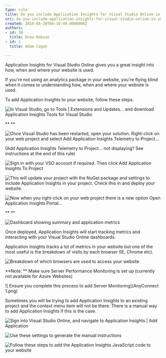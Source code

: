 ```yaml
---
type: rule
title: Do you include Application Insights for Visual Studio Online in your website?
uri: do-you-include-application-insights-for-visual-studio-online-in-your-website
created: 2014-08-20T04:10:49.0000000Z
authors:
- id: 38
  title: Drew Robson
- id: 1
  title: Adam Cogan

---
```


Application Insights for Visual Studio Online gives you a great insight into how, when and where your website is used. 


If you're not using an analytics package in your website, you're flying blind when it comes to understanding how, when and where your webiste is used.

To add Application Insights to your website, follow these steps.


![ In Visual Studio, go to Tools | Extensions and Updates... and download Application Insights Tools for Visual Studio](apin1-compressor.png)


**
**


![ Once Visual Studio has been restarted, open your solution. Right-click on your web project and select Add Application Insights Telemetry to Project...](apin5-compressor.png)


(Add Application Insights Telemetry to Project... not displaying? See instructions at the end of this rule)


![ Sign in with your VSO account if required. Then click Add Application Insights To Project](apin6-compressor.png)





![ This will update your project with the NuGet package and settings to include Application Insights in your project. Check this in and deploy your website.](apin7-compressor.png)





![ Now when you right-click on your web project there is a new option Open Application Insights Portal...](apin9-compressor.png)


**
**


![ Dashboard showing summary and application metrics](apin10-compressor.png)




Once deployed, Application Insights will start tracking metrics and interacting with your Visual Studio Online dashboards.

Application Insights tracks a lot of metrics in your website but one of the most useful is the breakdown of visits by each browser (IE, Chrome etc).


![ Breakdown of which browsers are used to access your website](apin4-compressor.png)


**Note: ** Make sure Server Performance Monitoring is set up (currently not available for Azure Websites)


![ Ensure you complete this process to add Server Monitoring](AnyConnect 1.png)


Sometimes you will be trying to add Application Insights to an existing project and the context menu item will not be there. There is a manual way to add Application Insights if this is the case.


![ Sign into Visual Studio Online, and navigate to Application Insights | Add Application](2014-09-05_14-49-56-compressor.png)





![ Use these settings to generate the manual instructions](2014-09-05_14-59-06-compressor.png)





![ Follow these steps to add the Application Insights JavaScript code to your website](2014-09-05_15-26-32-compressor.png)
